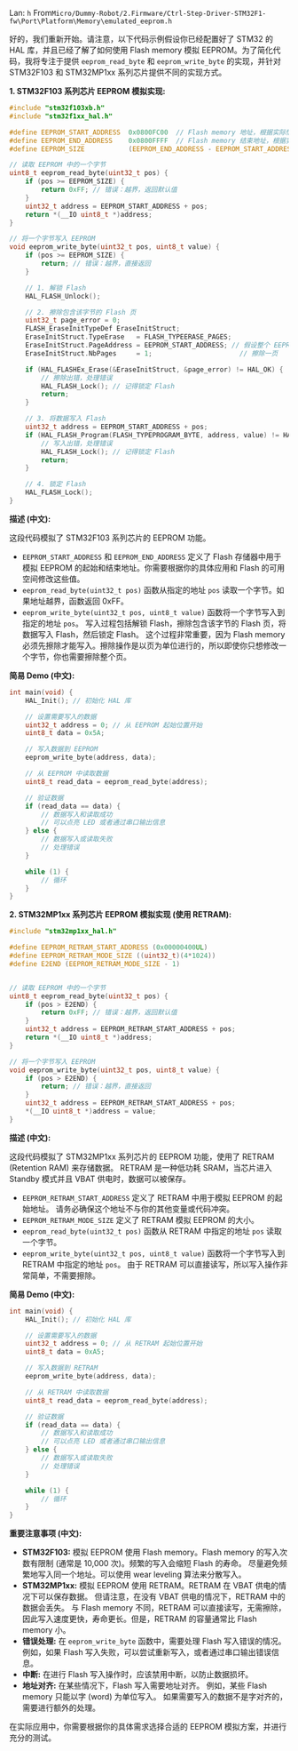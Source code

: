 Lan: `h` From`Micro/Dummy-Robot/2.Firmware/Ctrl-Step-Driver-STM32F1-fw\Port\Platform\Memory\emulated_eeprom.h`

好的，我们重新开始。请注意，以下代码示例假设你已经配置好了 STM32 的 HAL 库，并且已经了解了如何使用 Flash memory 模拟 EEPROM。为了简化代码，我将专注于提供 `eeprom_read_byte` 和 `eeprom_write_byte` 的实现，并针对 STM32F103 和 STM32MP1xx 系列芯片提供不同的实现方式。

**1. STM32F103 系列芯片 EEPROM 模拟实现:**

```c
#include "stm32f103xb.h"
#include "stm32f1xx_hal.h"

#define EEPROM_START_ADDRESS  0x0800FC00  // Flash memory 地址，根据实际情况修改
#define EEPROM_END_ADDRESS    0x0800FFFF  // Flash memory 结束地址，根据实际情况修改
#define EEPROM_SIZE           (EEPROM_END_ADDRESS - EEPROM_START_ADDRESS + 1) // EEPROM 大小

// 读取 EEPROM 中的一个字节
uint8_t eeprom_read_byte(uint32_t pos) {
    if (pos >= EEPROM_SIZE) {
        return 0xFF; // 错误：越界，返回默认值
    }
    uint32_t address = EEPROM_START_ADDRESS + pos;
    return *(__IO uint8_t *)address;
}

// 将一个字节写入 EEPROM
void eeprom_write_byte(uint32_t pos, uint8_t value) {
    if (pos >= EEPROM_SIZE) {
        return; // 错误：越界，直接返回
    }

    // 1. 解锁 Flash
    HAL_FLASH_Unlock();

    // 2. 擦除包含该字节的 Flash 页
    uint32_t page_error = 0;
    FLASH_EraseInitTypeDef EraseInitStruct;
    EraseInitStruct.TypeErase   = FLASH_TYPEERASE_PAGES;
    EraseInitStruct.PageAddress = EEPROM_START_ADDRESS; // 假设整个 EEPROM 区域都在一页内
    EraseInitStruct.NbPages     = 1;                      // 擦除一页

    if (HAL_FLASHEx_Erase(&EraseInitStruct, &page_error) != HAL_OK) {
        // 擦除出错，处理错误
        HAL_FLASH_Lock(); // 记得锁定 Flash
        return;
    }

    // 3. 将数据写入 Flash
    uint32_t address = EEPROM_START_ADDRESS + pos;
    if (HAL_FLASH_Program(FLASH_TYPEPROGRAM_BYTE, address, value) != HAL_OK) {
        // 写入出错，处理错误
        HAL_FLASH_Lock(); // 记得锁定 Flash
        return;
    }

    // 4. 锁定 Flash
    HAL_FLASH_Lock();
}
```

**描述 (中文):**

这段代码模拟了 STM32F103 系列芯片的 EEPROM 功能。

*   `EEPROM_START_ADDRESS` 和 `EEPROM_END_ADDRESS` 定义了 Flash 存储器中用于模拟 EEPROM 的起始和结束地址。你需要根据你的具体应用和 Flash 的可用空间修改这些值。
*   `eeprom_read_byte(uint32_t pos)` 函数从指定的地址 `pos` 读取一个字节。如果地址越界，函数返回 0xFF。
*   `eeprom_write_byte(uint32_t pos, uint8_t value)` 函数将一个字节写入到指定的地址 `pos`。  写入过程包括解锁 Flash，擦除包含该字节的 Flash 页，将数据写入 Flash，然后锁定 Flash。  这个过程非常重要，因为 Flash memory 必须先擦除才能写入。擦除操作是以页为单位进行的，所以即使你只想修改一个字节，你也需要擦除整个页。

**简易 Demo (中文):**

```c
int main(void) {
    HAL_Init(); // 初始化 HAL 库

    // 设置需要写入的数据
    uint32_t address = 0; // 从 EEPROM 起始位置开始
    uint8_t data = 0x5A;

    // 写入数据到 EEPROM
    eeprom_write_byte(address, data);

    // 从 EEPROM 中读取数据
    uint8_t read_data = eeprom_read_byte(address);

    // 验证数据
    if (read_data == data) {
        // 数据写入和读取成功
        // 可以点亮 LED 或者通过串口输出信息
    } else {
        // 数据写入或读取失败
        // 处理错误
    }

    while (1) {
        // 循环
    }
}
```

**2. STM32MP1xx 系列芯片 EEPROM 模拟实现 (使用 RETRAM):**

```c
#include "stm32mp1xx_hal.h"

#define EEPROM_RETRAM_START_ADDRESS (0x00000400UL)
#define EEPROM_RETRAM_MODE_SIZE ((uint32_t)(4*1024))
#define E2END (EEPROM_RETRAM_MODE_SIZE - 1)


// 读取 EEPROM 中的一个字节
uint8_t eeprom_read_byte(uint32_t pos) {
    if (pos > E2END) {
        return 0xFF; // 错误：越界，返回默认值
    }
    uint32_t address = EEPROM_RETRAM_START_ADDRESS + pos;
    return *(__IO uint8_t *)address;
}

// 将一个字节写入 EEPROM
void eeprom_write_byte(uint32_t pos, uint8_t value) {
    if (pos > E2END) {
        return; // 错误：越界，直接返回
    }
    uint32_t address = EEPROM_RETRAM_START_ADDRESS + pos;
    *(__IO uint8_t *)address = value;
}
```

**描述 (中文):**

这段代码模拟了 STM32MP1xx 系列芯片的 EEPROM 功能，使用了 RETRAM (Retention RAM)  来存储数据。 RETRAM 是一种低功耗 SRAM，当芯片进入 Standby 模式并且 VBAT 供电时，数据可以被保存。

*   `EEPROM_RETRAM_START_ADDRESS` 定义了 RETRAM 中用于模拟 EEPROM 的起始地址。 请务必确保这个地址不与你的其他变量或代码冲突。
*   `EEPROM_RETRAM_MODE_SIZE` 定义了 RETRAM 模拟 EEPROM 的大小。
*   `eeprom_read_byte(uint32_t pos)` 函数从 RETRAM 中指定的地址 `pos` 读取一个字节。
*   `eeprom_write_byte(uint32_t pos, uint8_t value)` 函数将一个字节写入到 RETRAM 中指定的地址 `pos`。 由于 RETRAM 可以直接读写，所以写入操作非常简单，不需要擦除。

**简易 Demo (中文):**

```c
int main(void) {
    HAL_Init(); // 初始化 HAL 库

    // 设置需要写入的数据
    uint32_t address = 0; // 从 RETRAM 起始位置开始
    uint8_t data = 0xA5;

    // 写入数据到 RETRAM
    eeprom_write_byte(address, data);

    // 从 RETRAM 中读取数据
    uint8_t read_data = eeprom_read_byte(address);

    // 验证数据
    if (read_data == data) {
        // 数据写入和读取成功
        // 可以点亮 LED 或者通过串口输出信息
    } else {
        // 数据写入或读取失败
        // 处理错误
    }

    while (1) {
        // 循环
    }
}
```

**重要注意事项 (中文):**

*   **STM32F103:**  模拟 EEPROM 使用 Flash memory。Flash memory 的写入次数有限制 (通常是 10,000 次)。频繁的写入会缩短 Flash 的寿命。 尽量避免频繁地写入同一个地址。可以使用 wear leveling 算法来分散写入。
*   **STM32MP1xx:**  模拟 EEPROM 使用 RETRAM。RETRAM 在 VBAT 供电的情况下可以保存数据。 但请注意，在没有 VBAT 供电的情况下，RETRAM 中的数据会丢失。  与 Flash memory 不同，RETRAM 可以直接读写，无需擦除，因此写入速度更快，寿命更长。但是，RETRAM 的容量通常比 Flash memory 小。
*   **错误处理:**  在 `eeprom_write_byte` 函数中，需要处理 Flash 写入错误的情况。 例如，如果 Flash 写入失败，可以尝试重新写入，或者通过串口输出错误信息。
*   **中断:** 在进行 Flash 写入操作时，应该禁用中断，以防止数据损坏。
*   **地址对齐:**  在某些情况下，Flash 写入需要地址对齐。  例如，某些 Flash memory 只能以字 (word) 为单位写入。  如果需要写入的数据不是字对齐的，需要进行额外的处理。

在实际应用中，你需要根据你的具体需求选择合适的 EEPROM 模拟方案，并进行充分的测试。

